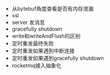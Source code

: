 * 从bytebuf角度查看是否有内存泄漏
* ssl
* server 发消息
* gracefully shutdown
* write和writeAndFlush的区别
* 定时重发最终失败
* 定时重发如果遇到中断连接
* 定时重发如果遇到gracefully shutdown
* rocketmq接入抽象化
